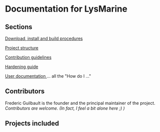 # Documentation for LysMarine

## Sections

[ Download, install and build procedures ](doc/install/README.md)

[ Project structure ](doc/contrib/projectstructure.md)

[ Contribution guidelines ](doc/contrib/guidelines.md)

[ Hardening guide ](doc/userdoc/hardening.md)

[ User documentation ](doc/userdoc/README.md) ... all the "How do I ..."




## Contributors
Frederic Guilbault is the founder and the principal maintainer of the project.
*Contributors are welcome. (In fact, I feel a bit alone here ;) )*

## Projects included
